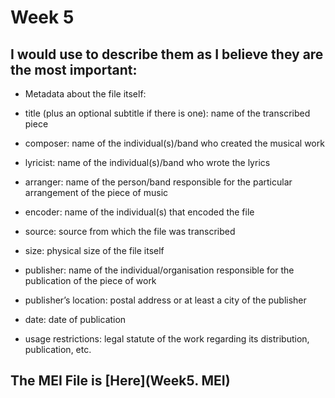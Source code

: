 # Week 5
## I would use to describe them as I believe they are the most important:

- Metadata about the file itself:

- title (plus an optional subtitle if there is one): name of the transcribed piece
- composer: name of the individual(s)/band who created the musical work
- lyricist: name of the individual(s)/band who wrote the lyrics
- arranger: name of the person/band responsible for the particular arrangement of the piece of music
- encoder: name of the individual(s) that encoded the file
- source: source from which the file was transcribed
- size: physical size of the file itself
- publisher: name of the individual/organisation responsible for the publication of the piece of work
- publisher’s location: postal address or at least a city of the publisher
- date: date of publication
- usage restrictions: legal statute of the work regarding its distribution, publication, etc.

## The MEI File is [Here](Week5. MEI)
